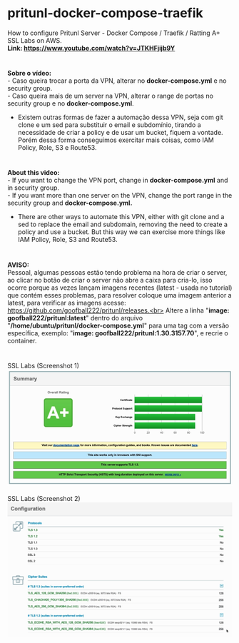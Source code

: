 # pritunl-docker-compose-traefik
How to configure Pritunl Server - Docker Compose / Traefik / Ratting A+ SSL Labs on AWS.<br>
<b>Link: https://www.youtube.com/watch?v=JTKHFjijb9Y</b>
#
<b>Sobre o vídeo:</b> <br>- Caso queira trocar a porta da VPN, alterar no <b>docker-compose.yml</b> e no security group. 
<br>- Caso queira mais de um server na VPN, alterar o range de portas no security group e no <b>docker-compose.yml</b>.<br>
- Existem outras formas de fazer a automação dessa VPN, seja com git clone e um sed para substituir o email e subdomínio, tirando a necessidade de criar a policy e de usar um bucket, fiquem a vontade. Porém dessa forma conseguimos exercitar mais coisas, como IAM Policy, Role, S3 e Route53.
#
<b>About this video:</b> <br>- If you want to change the VPN port, change in <b>docker-compose.yml</b> and in security group.
<br>- If you want more than one server on the VPN, change the port range in the security group and <b>docker-compose.yml.</b><br>
- There are other ways to automate this VPN, either with git clone and a sed to replace the email and subdomain, removing the need to create a policy and use a bucket. But this way we can exercise more things like IAM Policy, Role, S3 and Route53.
#
<b>AVISO:</b> <br>Pessoal, algumas pessoas estão tendo problema na hora de criar o server, ao clicar no botão de criar o server não abre a caixa para cria-lo, isso ocorre porque as vezes lançam imagens recentes (latest - usada no tutorial) que contém esses problemas, para resolver coloque uma imagem anterior a latest, para verificar as imagens acesse: https://github.com/goofball222/pritunl/releases.<br>
Altere a linha "<b>image: goofball222/pritunl:latest</b>" dentro do arquivo "<b>/home/ubuntu/pritunl/docker-compose.yml</b>" para uma tag com a versão específica, exemplo: "<b>image: goofball222/pritunl:1.30.3157.70</b>", e recrie o container.
#
SSL Labs (Screenshot 1)<br>
![alt text](https://raw.githubusercontent.com/aldeiacloud/pritunl-docker-compose-traefik/main/images-ssl-labs/ssl-labs1.png)<br><br>
SSL Labs (Screenshot 2)<br>
![alt text](https://raw.githubusercontent.com/aldeiacloud/pritunl-docker-compose-traefik/main/images-ssl-labs/ssl-labs2.png)
